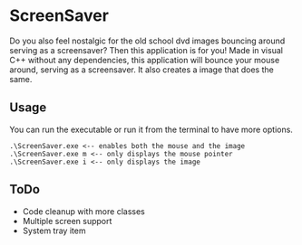 # ScreenSaver
Do you also feel nostalgic for the old school dvd images bouncing around serving as a screensaver? Then this application is for you!
Made in visual C++ without any dependencies, this application will bounce your mouse around, serving as a screensaver. It also creates a image that does the same.

## Usage
You can run the executable or run it from the terminal to have more options.
```
.\ScreenSaver.exe <-- enables both the mouse and the image
.\ScreenSaver.exe m <-- only displays the mouse pointer
.\ScreenSaver.exe i <-- only displays the image
```
## ToDo
- Code cleanup with more classes
- Multiple screen support
- System tray item
